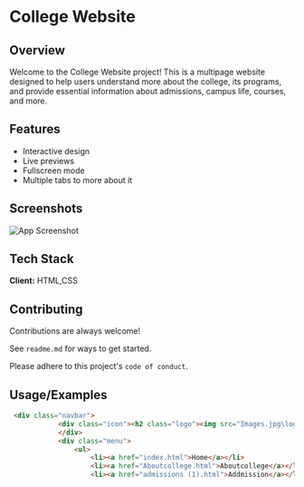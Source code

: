 # College Website


## Overview

Welcome to the College Website project! This is a multipage website designed to help users understand more about the college, its programs, and provide essential information about admissions, campus life, courses, and more. 

## Features
- Interactive design 
- Live previews
- Fullscreen mode
- Multiple tabs to more about it 


## Screenshots

![App Screenshot](https://i.pinimg.com/originals/fa/a2/ce/faa2ceedb89acc66b807280a0cbd4be9.jpg)


## Tech Stack

**Client:** HTML,CSS


## Contributing

Contributions are always welcome!

See `readme.md` for ways to get started.

Please adhere to this project's `code of conduct`.


## Usage/Examples

```HTML
 <div class="navbar">
            <div class="icon"><h2 class="logo"><img src="Images.jpg\logo png.png" alt="logo"></h2>
            </div>
            <div class="menu">
                <ul>
                    <li><a href="index.html">Home</a></li>
                    <li><a href="Aboutcollege.html">Aboutcollege</a></li>
                    <li><a href="admissions (1).html">Addmission</a></li>
```

